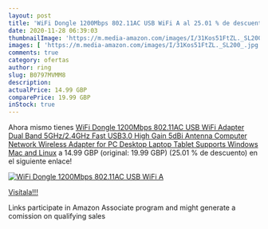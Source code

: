 ```yaml
---
layout: post
title: 'WiFi Dongle 1200Mbps 802.11AC USB WiFi A al 25.01 % de descuento'
date: 2020-11-28 06:39:03
thumbnailImage: 'https://m.media-amazon.com/images/I/31Kos51FtZL._SL200_.jpg'
images: [ 'https://m.media-amazon.com/images/I/31Kos51FtZL._SL200_.jpg' ]
comments: true
category: ofertas
author: ring
slug: B0797MVMM8
description:
actualPrice: 14.99 GBP
comparePrice: 19.99 GBP
inStock: true
---
```


Ahora mismo tienes [WiFi Dongle 1200Mbps 802.11AC USB WiFi Adapter Dual Band 5GHz/2.4GHz Fast USB3.0 High Gain 5dBi Antenna Computer Network Wireless Adapter for PC Desktop Laptop Tablet Supports Windows Mac and Linux](https://www.amazon.co.uk/dp/B0797MVMM8/?tag=tolees0a-21) a 14.99 GBP (original: 19.99 GBP) (25.01 %  de descuento) en el siguiente enlace!

[![WiFi Dongle 1200Mbps 802.11AC USB WiFi A](https://m.media-amazon.com/images/I/31Kos51FtZL._SL200_.jpg)](https://www.amazon.co.uk/dp/B0797MVMM8/?tag=tolees0a-21)

[Visítala!!!](https://www.amazon.co.uk/dp/B0797MVMM8/?tag=tolees0a-21)

Links participate in Amazon Associate program and might generate a comission on qualifying sales
